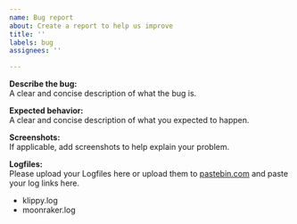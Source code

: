 ```yaml
---
name: Bug report
about: Create a report to help us improve
title: ''
labels: bug
assignees: ''

---
```


**Describe the bug:**\
A clear and concise description of what the bug is.

**Expected behavior:**\
A clear and concise description of what you expected to happen.

**Screenshots:**\
If applicable, add screenshots to help explain your problem.

**Logfiles:**\
Please upload your Logfiles here or upload them to [pastebin.com](http://pastebin.com) and paste your log links here.
- klippy.log
- moonraker.log

